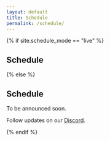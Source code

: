 ```yaml
---
layout: default
title: Schedule
permalink: /schedule/
---
```


{% if site.schedule_mode == "live" %}
  <section class="card">
    <h2>Schedule</h2>
    <div id="schedule-root" class="schedule"></div>
  </section>

  <!-- Only load your schedule code when live -->
  <script src="{{ '/assets/schedule.js' | relative_url }}"></script>
{% else %}
  <section class="card center">
    <h2>Schedule</h2>
    <p>To be announced soon.</p>
    <p class="note">Follow updates on our <a href="{{ '/contact/' | relative_url }}">Discord</a>.</p>
  </section>
{% endif %}
